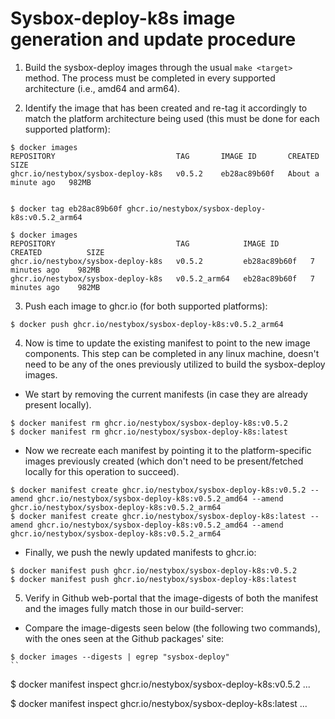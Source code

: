 Sysbox-deploy-k8s image generation and update procedure
=======================================================

1) Build the sysbox-deploy images through the usual `make <target>` method. The process
must be completed in every supported architecture (i.e., amd64 and arm64).

2) Identify the image that has been created and re-tag it accordingly to match the
platform architecture being used (this must be done for each supported platform):

```
$ docker images
REPOSITORY                           TAG       IMAGE ID       CREATED              SIZE
ghcr.io/nestybox/sysbox-deploy-k8s   v0.5.2    eb28ac89b60f   About a minute ago   982MB


$ docker tag eb28ac89b60f ghcr.io/nestybox/sysbox-deploy-k8s:v0.5.2_arm64

$ docker images
REPOSITORY                           TAG            IMAGE ID       CREATED          SIZE
ghcr.io/nestybox/sysbox-deploy-k8s   v0.5.2         eb28ac89b60f   7 minutes ago    982MB
ghcr.io/nestybox/sysbox-deploy-k8s   v0.5.2_arm64   eb28ac89b60f   7 minutes ago    982MB
```

3) Push each image to ghcr.io (for both supported platforms):

```
$ docker push ghcr.io/nestybox/sysbox-deploy-k8s:v0.5.2_arm64
```

4) Now is time to update the existing manifest to point to the new image components. This
step can be completed in any linux machine, doesn't need to be any of the ones previously
utilized to build the sysbox-deploy images.

  * We start by removing the current manifests (in case they are already present locally).

```
$ docker manifest rm ghcr.io/nestybox/sysbox-deploy-k8s:v0.5.2
$ docker manifest rm ghcr.io/nestybox/sysbox-deploy-k8s:latest
```

  * Now we recreate each manifest by pointing it to the platform-specific images previously
  created (which don't need to be present/fetched locally for this operation to succeed).

```
$ docker manifest create ghcr.io/nestybox/sysbox-deploy-k8s:v0.5.2 --amend ghcr.io/nestybox/sysbox-deploy-k8s:v0.5.2_amd64 --amend ghcr.io/nestybox/sysbox-deploy-k8s:v0.5.2_arm64
$ docker manifest create ghcr.io/nestybox/sysbox-deploy-k8s:latest --amend ghcr.io/nestybox/sysbox-deploy-k8s:v0.5.2_amd64 --amend ghcr.io/nestybox/sysbox-deploy-k8s:v0.5.2_arm64
```

 * Finally, we push the newly updated manifests to ghcr.io:

```
$ docker manifest push ghcr.io/nestybox/sysbox-deploy-k8s:v0.5.2
$ docker manifest push ghcr.io/nestybox/sysbox-deploy-k8s:latest
```

5) Verify in Github web-portal that the image-digests of both the manifest and the images
fully match those in our build-server:

  * Compare the image-digests seen below (the following two commands), with the ones seen at
  the Github packages' site:

```
$ docker images --digests | egrep "sysbox-deploy"
``

```
$ docker manifest inspect ghcr.io/nestybox/sysbox-deploy-k8s:v0.5.2
...

$ docker manifest inspect ghcr.io/nestybox/sysbox-deploy-k8s:latest
...

````



